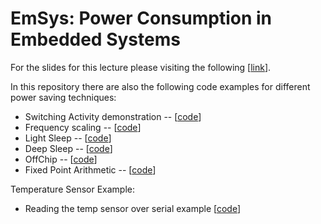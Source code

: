# EmSys: Power Consumption in Embedded Systems

For the slides for this lecture please visiting the following [[link](https://stfleming.github.io/EmSys_Power/)].

In this repository there are also the following code examples for different power saving techniques:
 
 * Switching Activity demonstration -- [[code](switching_activity/switching_activity.ino)]
 * Frequency scaling -- [[code](freq/freq.ino)]
 * Light Sleep  -- [[code](lightSleep/lightSleep.ino)]
 * Deep Sleep  -- [[code](deepSleep/deepSleep.ino)]
 * OffChip -- [[code](offchip/offchip.ino)]
 * Fixed Point Arithmetic -- [[code](dp_div/dp_div.ino)]

Temperature Sensor Example:
 * Reading the temp sensor over serial example [[code](temp_sensor_example/serial_example/serial_example.ino)]

